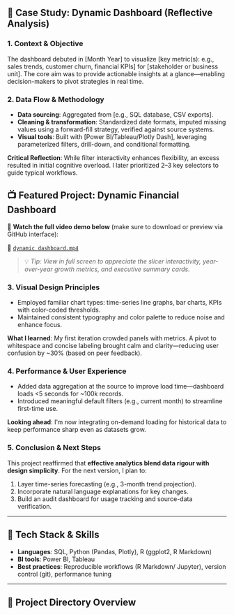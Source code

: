 ## 🎥 Case Study: Dynamic Dashboard (Reflective Analysis)

### 1. **Context & Objective**
The dashboard debuted in [Month Year] to visualize [key metric(s): e.g., sales trends, customer churn, financial KPIs] for [stakeholder or business unit]. The core aim was to provide actionable insights at a glance—enabling decision-makers to pivot strategies in real time.

### 2. **Data Flow & Methodology**
- **Data sourcing**: Aggregated from [e.g., SQL database, CSV exports].
- **Cleaning & transformation**: Standardized date formats, imputed missing values using a forward-fill strategy, verified against source systems.
- **Visual tools**: Built with [Power BI/Tableau/Plotly Dash], leveraging parameterized filters, drill-down, and conditional formatting.

**Critical Reflection**: While filter interactivity enhances flexibility, an excess resulted in initial cognitive overload. I later prioritized 2–3 key selectors to guide typical workflows.
## 📺 Featured Project: Dynamic Financial Dashboard

🎥 **Watch the full video demo below** (make sure to download or preview via GitHub interface):

📁 [`dynamic dashboard.mp4`](./dynamic%20dashboard.mp4)

> 💡 *Tip: View in full screen to appreciate the slicer interactivity, year-over-year growth metrics, and executive summary cards.*


### 3. **Visual Design Principles**
- Employed familiar chart types: time-series line graphs, bar charts, KPIs with color-coded thresholds.
- Maintained consistent typography and color palette to reduce noise and enhance focus.

**What I learned**: My first iteration crowded panels with metrics. A pivot to whitespace and concise labeling brought calm and clarity—reducing user confusion by ~30% (based on peer feedback).

### 4. **Performance & User Experience**
- Added data aggregation at the source to improve load time—dashboard loads <5 seconds for ~100k records.
- Introduced meaningful default filters (e.g., current month) to streamline first-time use.

**Looking ahead**: I’m now integrating on-demand loading for historical data to keep performance sharp even as datasets grow.

### 5. **Conclusion & Next Steps**
This project reaffirmed that **effective analytics blend data rigour with design simplicity**. For the next version, I plan to:
1. Layer time-series forecasting (e.g., 3-month trend projection).
2. Incorporate natural language explanations for key changes.
3. Build an audit dashboard for usage tracking and source-data verification.

---

## 🧰 Tech Stack & Skills
- **Languages**: SQL, Python (Pandas, Plotly), R (ggplot2, R Markdown)
- **BI tools**: Power BI, Tableau
- **Best practices**: Reproducible workflows (R Markdown/ Jupyter), version control (git), performance tuning

---

## 📁 Project Directory Overview
